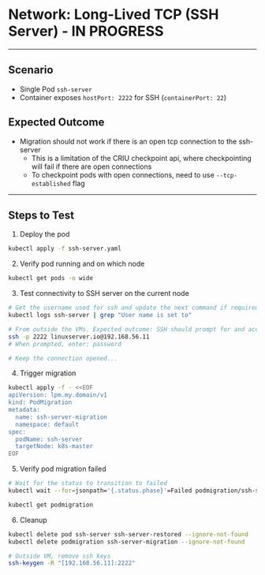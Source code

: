 # Network: Long-Lived TCP (SSH Server) - IN PROGRESS

---

## Scenario
- Single Pod `ssh-server`
- Container exposes `hostPort: 2222` for SSH (`containerPort: 22`)

## Expected Outcome
- Migration should not work if there is an open tcp connection to the ssh-server
    - This is a limitation of the CRIU checkpoint api, where checkpointing will fail if there are open connections
    - To checkpoint pods with open connections, need to use `--tcp-established` flag 

---

## Steps to Test

1. Deploy the pod
```bash
kubectl apply -f ssh-server.yaml
```

2. Verify pod running and on which node
```bash
kubectl get pods -o wide
```

3. Test connectivity to SSH server on the current node
```bash
# Get the username used for ssh and update the next command if required
kubectl logs ssh-server | grep "User name is set to"

# From outside the VMs. Expected outcome: SSH should prompt for and accept the password
ssh -p 2222 linuxserver.io@192.168.56.11
# When prompted, enter: password

# Keep the connection opened...
```

4. Trigger migration
```bash
kubectl apply -f - <<EOF
apiVersion: lpm.my.domain/v1
kind: PodMigration
metadata:
  name: ssh-server-migration
  namespace: default
spec:
  podName: ssh-server
  targetNode: k8s-master
EOF
```

5. Verify pod migration failed
```bash
# Wait for the status to transition to failed
kubectl wait --for=jsonpath='{.status.phase}'=Failed podmigration/ssh-server-migration --timeout=60s

kubectl get podmigration
```

6. Cleanup
```bash
kubectl delete pod ssh-server ssh-server-restored --ignore-not-found
kubectl delete podmigration ssh-server-migration --ignore-not-found

# Outside VM, remove ssh keys
ssh-keygen -R "[192.168.56.11]:2222" 
```

